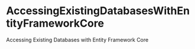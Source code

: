 # AccessingExistingDatabasesWithEntityFrameworkCore
Accessing Existing Databases with Entity Framework Core
